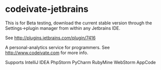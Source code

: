 codeivate-jetbrains
===================
This is for Beta testing, download the current stable version through the Settings->plugin manager from within any Jetbrains IDE.    

See http://plugins.jetbrains.com/plugin/7416   

A personal-analytics service for programmers. See http://www.codeivate.com for more info.


Supports IntelliJ IDEA PhpStorm PyCharm RubyMine WebStorm AppCode



